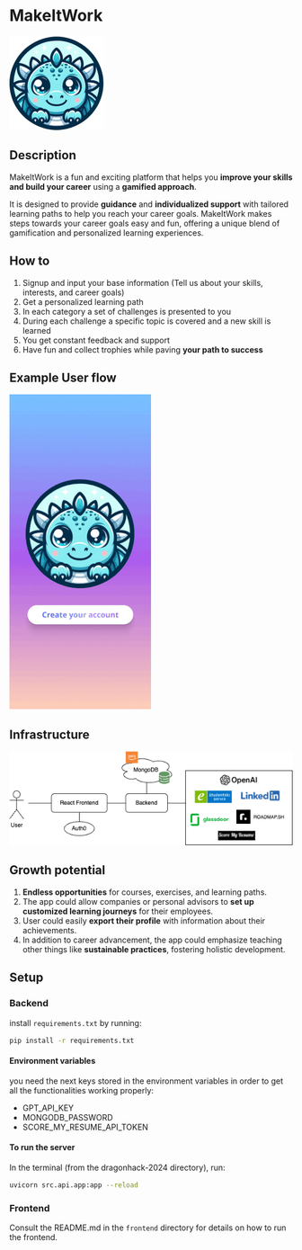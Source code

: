 # MakeItWork

![Logo](./src/media/logo_small.png)

## Description

MakeItWork is a fun and exciting platform that helps you **improve your skills and build your career** using a **gamified approach**.

It is designed to provide **guidance** and **individualized support** with tailored learning paths to help you reach your career goals.
MakeItWork makes steps towards your career goals easy and fun, offering a unique blend of gamification and personalized learning experiences.


## How to

1. Signup and input your base information (Tell us about your skills, interests, and career goals)
2. Get a personalized learning path
3. In each category a set of challenges is presented to you
4. During each challenge a specific topic is covered and a new skill is learned
5. You get constant feedback and support
6. Have fun and collect trophies while paving **your path to success**

## Example User flow

![user_flow](./src/media/user_flow.gif)

## Infrastructure

![infrastructure](./src/media/dragonhack_schema.png)


## Growth potential
1. **Endless opportunities** for courses, exercises, and learning paths.
2. The app could allow companies or personal advisors to **set up customized learning journeys** for their employees.
3. User could easily **export their profile** with information about their achievements.
4. In addition to career advancement, the app could emphasize teaching other things like **sustainable practices**, fostering holistic development.

## Setup

### Backend

install `requirements.txt` by running:
```bash
pip install -r requirements.txt
```

#### Environment variables
you need the next keys stored in the environment variables in order to get all the functionalities working properly:
- GPT_API_KEY
- MONGODB_PASSWORD
- SCORE_MY_RESUME_API_TOKEN

#### To run the server
In the terminal (from the dragonhack-2024 directory), run:

```bash
uvicorn src.api.app:app --reload
```

### Frontend
Consult the README.md in the `frontend` directory for details on how to run the frontend.